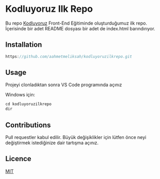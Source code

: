# Kodluyoruz Ilk Repo

Bu repo [Kodluyoruz](https://www.kodluyoruz.org/) Front-End Eğitiminde oluşturduğumuz ilk repo. İçerisinde bir adet README dosyası bir adet de index.html barındırıyor.

## Installation

```javascript
https://github.com/aahmetmeliksah/kodluyoruzilkrepo.git
```

## Usage

Projeyi clonladıktan sonra VS Code programında açınız

Windows için:

```javascript
cd kodluyoruzilkrepo
dir
```

## Contributions

Pull requestler kabul edilir. Büyük değişiklikler için lütfen önce neyi değiştirmek istediğinize dair tartışma açınız.

## Licence

[MIT]()

